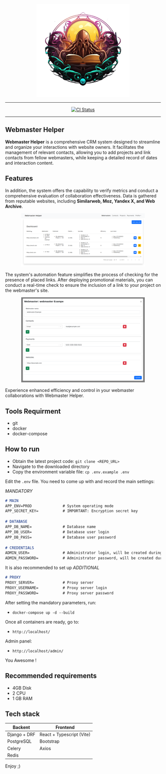 <p align="center">
    <img width="300" height="300" src="media/logo.png" />
</p>

<hr />

<p align="center">
	<a href="https://github.com/alexmudrak/webmaster-helper/actions/workflows/ci-backend.yaml" target="_blank">
    <img src="https://github.com/alexmudrak/webmaster-helper/actions/workflows/ci-backend.yaml/badge.svg?branch=master" alt="CI Status">
	</a>
</p>

<hr />

## Webmaster Helper

**Webmaster Helper** is a comprehensive CRM system designed to streamline and
organize your interactions with website owners. It facilitates the management
of relevant contacts, allowing you to add projects and link contacts from
fellow webmasters, while keeping a detailed record of dates and interaction
content.

## Features

In addition, the system offers the capability to verify metrics and conduct a
comprehensive evaluation of collaboration effectiveness. Data is gathered from
reputable websites, including __Similarweb, Moz, Yandex X, and Web Archive__.

<p align="center">
    <img width="400" src="media/feat_1.png" />
</p>

The system's automation feature simplifies the process of checking for the
presence of placed links. After deploying promotional materials, you can
conduct a real-time check to ensure the inclusion of a link to your project on
the webmaster's site.

<p align="center">
    <img width="400" src="media/feat_2.png" />
</p>

Experience enhanced efficiency and control in your webmaster collaborations
with Webmaster Helper.

## Tools Requirment

- git
- docker
- docker-compose

## How to run

- Obtain the latest project code: `git clone <REPO_URL>`
- Navigate to the downloaded directory
- Copy the environment variable file: `cp .env.example .env`

Edit the `.env` file. You need to come up with and record the main settings:

_MANDATORY_
```markdown
# MAIN
APP_ENV=PROD              # System operating mode
APP_SECRET_KEY=           # IMPORTANT: Encryption secret key

# DATABASE
APP_DB_NAME=              # Database name
APP_DB_USER=              # Database user login
APP_DB_PASS=              # Database user password

# CREDENTIALS
ADMIN_USER=               # Administrator login, will be created during installation
ADMIN_PASSWORD=           # Administrator password, will be created during installation
```

It is also recommended to set up
_ADDITIONAL_
```markdown
# PROXY
PROXY_SERVER=             # Proxy server
PROXY_USERNAME=           # Proxy server login
PROXY_PASSWORD=           # Proxy server password
```

After setting the mandatory parameters, run:
- `docker-compose up -d --build`

Once all containers are ready, go to:

- `http://localhost/`

Admin panel:

- `http://localhost/admin/`

You Awesome !

## Recommended requirements

- 4GB Disk
- 2 CPU
- 1 GB RAM

## Tech stack

| Backent | Frontend |
|---------|----------|
| Django + DRF | React + Typescript (Vite) |
| PostgreSQL |Bootstrap  |
| Celery | Axios  |
| Redis  |        |

Enjoy ;)
